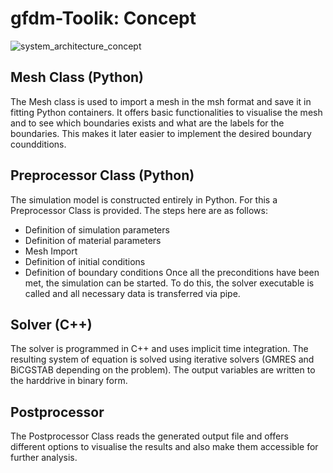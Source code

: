 # gfdm-Toolik: Concept
![system_architecture_concept](https://github.com/user-attachments/assets/9bcc3024-38c6-4d07-9169-4f579c8ea6fa)

## Mesh Class (Python)
The Mesh class is used to import a mesh in the msh format and save it in fitting Python containers. It offers basic functionalities to visualise the mesh and to see which boundaries exists and what are the labels for the boundaries. This makes it later easier to implement the desired boundary coundditions.

## Preprocessor Class (Python)
The simulation model is constructed entirely in Python. For this a Preprocessor Class is provided. The steps here are as follows:
- Definition of simulation parameters
- Definition of material parameters
- Mesh Import
- Definition of initial conditions
- Definition of boundary conditions
Once all the preconditions have been met, the simulation can be started. To do this, the solver executable is called and all necessary data is transferred via pipe.

## Solver (C++)
The solver is programmed in C++ and uses implicit time integration. The resulting system of equation is solved using iterative solvers (GMRES and BiCGSTAB depending on the problem).
The output variables are written to the harddrive in binary form.

## Postprocessor
The Postprocessor Class reads the generated output file and offers different options to visualise the results and also make them accessible for further analysis.
